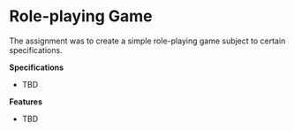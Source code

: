 # Role-playing Game

The assignment was to create a simple role-playing game subject to certain specifications.

**Specifications**
* TBD

**Features**
* TBD
